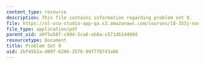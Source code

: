 ```yaml
---
content_type: resource
description: This file contains information regarding problem set 9.
file: https://ol-ocw-studio-app-qa.s3.amazonaws.com/courses/18-353j-nonlinear-dynamics-i-chaos-fall-2012/2bf45b2ad09f6286357699f778743a8b_MIT18_353JF12_pset9.pdf
file_type: application/pdf
parent_uid: a9f5a56f-c99d-5ca8-eb0a-c571db1d40dd
resourcetype: Document
title: Problem Set 9
uid: 2bf45b2a-d09f-6286-3576-99f778743a8b
---
```

